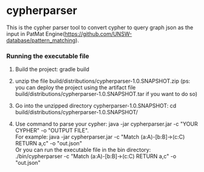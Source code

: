 # cypherparser
This is the cypher parser tool to convert cypher to query graph json as the input in PatMat Engine(https://github.com/UNSW-database/pattern_matching).

### Running the executable file
1. Build the project: gradle build

2. unzip the file build/distributions/cypherparser-1.0.SNAPSHOT.zip
(ps: you can deploy the project using the artifact file build/distributions/cypherparser-1.0.SNAPSHOT.tar if you want to do so)

3. Go into the unzipped directory cypherparser-1.0.SNAPSHOT: cd build/distributions/cypherparser-1.0.SNAPSHOT/

4. Use command to parse your cypher: java -jar cypherparser.jar -c "YOUR CYPHER" -o "OUTPUT FILE". <br> For example: java -jar cypherparser.jar -c "Match (a:A)-[b:B]->(c:C) RETURN a,c" -o "out.json"<br/>
Or you can run the executable file in the bin directory: ./bin/cypherparser -c "Match (a:A)-[b:B]->(c:C) RETURN a,c" -o "out.json"